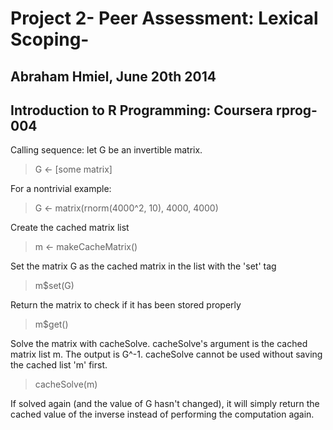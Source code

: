 # Project 2- Peer Assessment:  Lexical Scoping-
##  Abraham Hmiel, June 20th 2014
##  Introduction to R Programming: Coursera rprog-004

 Calling sequence:
 let G be an invertible matrix.
 > G <- [some matrix]
 
 For a nontrivial example:
 > G <- matrix(rnorm(4000^2, 10), 4000, 4000)

 Create the cached matrix list
 > m <- makeCacheMatrix()

 Set the matrix G as the cached matrix in the list with the 'set' tag
 > m$set(G)

 Return the matrix to check if it has been stored properly
 > m$get()

 Solve the matrix with cacheSolve. cacheSolve's argument is the  cached matrix list m. The output is G^-1.
 cacheSolve cannot be used without saving the cached list 'm' first.
 > cacheSolve(m)

 If solved again (and the value of G hasn't changed), it will simply return the cached value of the inverse instead of performing the  computation again. 
